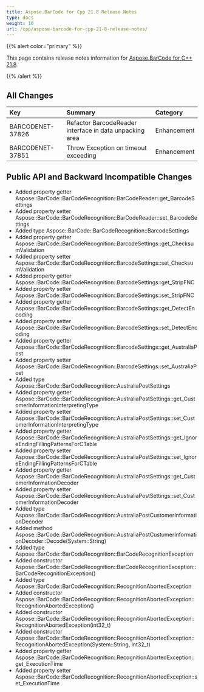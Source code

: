 ```yaml
---
title: Aspose.BarCode for Cpp 21.8 Release Notes
type: docs
weight: 10
url: /cpp/aspose-barcode-for-cpp-21-8-release-notes/
---
```


{{% alert color="primary" %}} 

This page contains release notes information for [Aspose.BarCode for C++ 21.8](https://releases.aspose.com/barcode/cpp/new-releases/aspose.barcode-for-c---21.8/).

{{% /alert %}} 
## **All Changes**

|**Key**|**Summary**|**Category**|
| :- | :- | :- |
|BARCODENET-37826|Refactor BarcodeReader interface in data unpacking area|Enhancement|
|BARCODENET-37851|Throw Exception on timeout exceeding|Enhancement|

## **Public API and Backward Incompatible Changes**
- Added property getter Aspose::BarCode::BarCodeRecognition::BarCodeReader::get_BarcodeSettings
- Added property setter Aspose::BarCode::BarCodeRecognition::BarCodeReader::set_BarcodeSettings
- Added type Aspose::BarCode::BarCodeRecognition::BarcodeSettings
- Added property getter Aspose::BarCode::BarCodeRecognition::BarcodeSettings::get_ChecksumValidation
- Added property setter Aspose::BarCode::BarCodeRecognition::BarcodeSettings::set_ChecksumValidation
- Added property getter Aspose::BarCode::BarCodeRecognition::BarcodeSettings::get_StripFNC
- Added property setter Aspose::BarCode::BarCodeRecognition::BarcodeSettings::set_StripFNC
- Added property getter Aspose::BarCode::BarCodeRecognition::BarcodeSettings::get_DetectEncoding
- Added property setter Aspose::BarCode::BarCodeRecognition::BarcodeSettings::set_DetectEncoding
- Added property getter Aspose::BarCode::BarCodeRecognition::BarcodeSettings::get_AustraliaPost
- Added property setter Aspose::BarCode::BarCodeRecognition::BarcodeSettings::set_AustraliaPost
- Added type Aspose::BarCode::BarCodeRecognition::AustraliaPostSettings
- Added property getter Aspose::BarCode::BarCodeRecognition::AustraliaPostSettings::get_CustomerInformationInterpretingType
- Added property setter Aspose::BarCode::BarCodeRecognition::AustraliaPostSettings::set_CustomerInformationInterpretingType
- Added property getter Aspose::BarCode::BarCodeRecognition::AustraliaPostSettings::get_IgnoreEndingFillingPatternsForCTable
- Added property setter Aspose::BarCode::BarCodeRecognition::AustraliaPostSettings::set_IgnoreEndingFillingPatternsForCTable
- Added property getter Aspose::BarCode::BarCodeRecognition::AustraliaPostSettings::get_CustomerInformationDecoder
- Added property setter Aspose::BarCode::BarCodeRecognition::AustraliaPostSettings::set_CustomerInformationDecoder
- Added type Aspose::BarCode::BarCodeRecognition::AustraliaPostCustomerInformationDecoder
- Added method Aspose::BarCode::BarCodeRecognition::AustraliaPostCustomerInformationDecoder::Decode(System::String)
- Added type Aspose::BarCode::BarCodeRecognition::BarCodeRecognitionException
- Added constructor Aspose::BarCode::BarCodeRecognition::BarCodeRecognitionException::BarCodeRecognitionException()
- Added type Aspose::BarCode::BarCodeRecognition::RecognitionAbortedException
- Added constructor Aspose::BarCode::BarCodeRecognition::RecognitionAbortedException::RecognitionAbortedException()
- Added constructor Aspose::BarCode::BarCodeRecognition::RecognitionAbortedException::RecognitionAbortedException(int32_t)
- Added constructor Aspose::BarCode::BarCodeRecognition::RecognitionAbortedException::RecognitionAbortedException(System::String, int32_t)
- Added property getter Aspose::BarCode::BarCodeRecognition::RecognitionAbortedException::get_ExecutionTime
- Added property setter Aspose::BarCode::BarCodeRecognition::RecognitionAbortedException::set_ExecutionTime